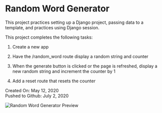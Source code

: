 # Random Word Generator

This project practices setting up a Django project, passing data to a template, and practices using Django session.

This project completes the following tasks:

1. Create a new app

2. Have the /random_word route display a random string and counter

3. When the generate button is clicked or the page is refreshed, display a new random string and increment the counter by 1

4. Add a reset route that resets the counter

Created On: May 12, 2020\
Pushed to Github: July 2, 2020

![Random Word Generator Preview](https://user-images.githubusercontent.com/62450912/86509510-0be90080-bdae-11ea-8170-2d20d2376d14.png)
